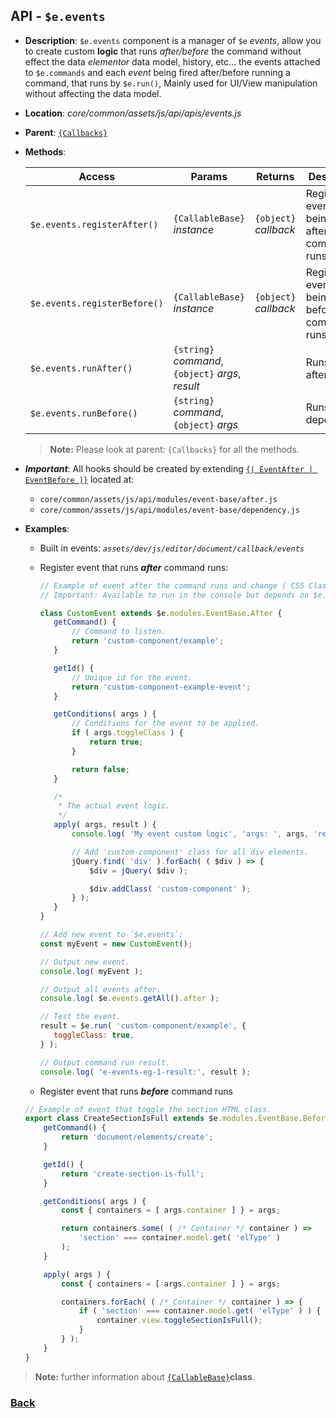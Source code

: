 ## API -  `$e.events`
*  **Description**: `$e.events` component is a manager of `$e` _events_, allow you to create custom **logic** that runs *after/before* the command without effect the data *elementor* data model,  history, etc...
the events attached to  `$e.commands`  and each  _event_ being fired after/before  running a command, that runs by  `$e.run()`, Mainly used for UI/View manipulation without affecting the data model.
*  **Location**: *core/common/assets/js/api/apis/events.js*
*  **Parent**: [`{Callbacks}`](#Callbacks)
*  **Methods**:

    | Access                       | Params                                                   | Returns                | Description
    |------------------------------|----------------------------------------------------------|------------------------|----------------------------------------------------------------|
    | `$e.events.registerAfter()`  | `{CallableBase}` *instance*                              | `{object}` *callback*  | Register a event that being fired after the command runs.
    | `$e.events.registerBefore()` | `{CallableBase}` *instance*                              | `{object}` *callback*  | Register a event that being fired before the command runs.
    | `$e.events.runAfter()`       | `{string}` *command*, `{object}` *args*, *result*        |                        | Runs event after.
    | `$e.events.runBefore()`      | `{string}` *command*, `{object}` *args*                  |                        | Runs before dependency.

	> **Note:** Please look at parent: `{Callbacks}` for all the methods.
 
  * ***Important***: All hooks should be created by extending [`{( EventAfter | EventBefore )}`](#EventAfter-EventBefore) located at:
    * `core/common/assets/js/api/modules/event-base/after.js`
    * `core/common/assets/js/api/modules/event-base/dependency.js`
 * **Examples**:
   * Built in events:  *`assets/dev/js/editor/document/callback/events`*
   * Register event that runs **_after_** command runs:

        ```javascript
        // Example of event after the command runs and change ( CSS Class ) of all div elements.
        // Important: Available to run in the console but depends on $e.components example#1.
        
        class CustomEvent extends $e.modules.EventBase.After {
           getCommand() {
               // Command to listen.
               return 'custom-component/example';
           }
        
           getId() {
               // Unique id for the event.
               return 'custom-component-example-event';
           }
        
           getConditions( args ) {
               // Conditions for the event to be applied.
               if ( args.toggleClass ) {
                   return true;
               }
        
               return false;
           }
        
           /*
            * The actual event logic.
            */
           apply( args, result ) {
               console.log( 'My event custom logic', 'args: ', args, 'result: ', result );
        
               // Add 'custom-component' class for all div elements.
               jQuery.find( 'div' ).forEach( ( $div ) => {
                   $div = jQuery( $div );
        
                   $div.addClass( 'custom-component' );
               } );
           }
        }
        
        // Add new event to `$e.events`;
        const myEvent = new CustomEvent();
        
        // Output new event.
        console.log( myEvent );
        
        // Output all events after.
        console.log( $e.events.getAll().after );
        
        // Test the event.
        result = $e.run( 'custom-component/example', {
           toggleClass: true,
        } );
        
        // Output command run result.
        console.log( 'e-events-eg-1-result:', result );
        ```

   * Register event that runs **_before_** command runs
    ```javascript
    // Example of event that toggle the section HTML class.
    export class CreateSectionIsFull extends $e.modules.EventBase.Before {
        getCommand() {
            return 'document/elements/create';
        }
    
        getId() {
            return 'create-section-is-full';
        }
    
        getConditions( args ) {
            const { containers = [ args.container ] } = args;
    
            return containers.some( ( /* Container */ container ) =>
                'section' === container.model.get( 'elType' )
            );
        }
    
        apply( args ) {
            const { containers = [ args.container ] } = args;
    
            containers.forEach( ( /* Container */ container ) => {
                if ( 'section' === container.model.get( 'elType' ) ) {
                    container.view.toggleSectionIsFull();
                }
            } );
        }
    }
    ```
> **Note:** further information about [`{CallableBase}`](module---internal-callable-base.md)**class**.
  
### [Back](readme.md) 
